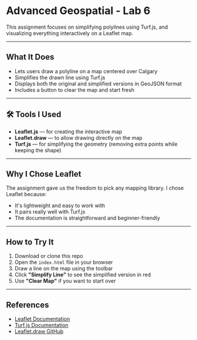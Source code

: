 # Advanced Geospatial - Lab 6

This assignment focuses on simplifying polylines using Turf.js, and visualizing everything interactively on a Leaflet map.

---

## What It Does

- Lets users draw a polyline on a map centered over Calgary
- Simplifies the drawn line using Turf.js
- Displays both the original and simplified versions in GeoJSON format
- Includes a button to clear the map and start fresh

---

## 🛠 Tools I Used

- **Leaflet.js** — for creating the interactive map
- **Leaflet.draw** — to allow drawing directly on the map
- **Turf.js** — for simplifying the geometry (removing extra points while keeping the shape)

---

## Why I Chose Leaflet

The assignment gave us the freedom to pick any mapping library. I chose Leaflet because:
- It's lightweight and easy to work with
- It pairs really well with Turf.js
- The documentation is straightforward and beginner-friendly

---

## How to Try It

1. Download or clone this repo
2. Open the `index.html` file in your browser
3. Draw a line on the map using the toolbar
4. Click **"Simplify Line"** to see the simplified version in red
5. Use **"Clear Map"** if you want to start over

---

## References

- [Leaflet Documentation](https://leafletjs.com/)
- [Turf.js Documentation](https://turfjs.org/)
- [Leaflet.draw GitHub](https://github.com/Leaflet/Leaflet.draw)

